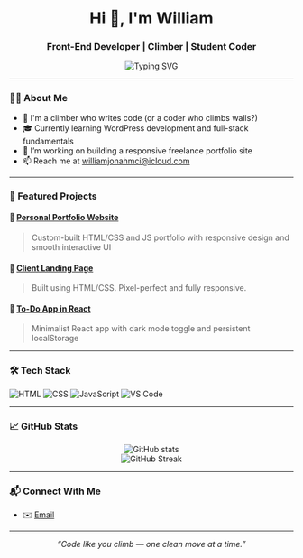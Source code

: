 <h1 align="center">Hi 👋, I'm William</h1>
<h3 align="center">Front-End Developer | Climber | Student Coder</h3>

<p align="center">
  <img src="https://readme-typing-svg.demolab.com?font=Fira+Code&pause=800&center=true&vCenter=true&width=435&lines=Passionate+about+clean+UI;Always+learning+new+tech;Building+beautiful+web+experiences" alt="Typing SVG" />
</p>

---

### 👨‍💻 About Me
- 🧗 I'm a climber who writes code (or a coder who climbs walls?)
- 🎓 Currently learning WordPress development and full-stack fundamentals
- 🔭 I’m working on building a responsive freelance portfolio site
- 📫 Reach me at [williamjonahmci@icloud.com](mailto:williamjonahmci@icloud.com)

---

### 🌟 Featured Projects

#### 🔗 [Personal Portfolio Website](https://williammcilleron.netlify.com)
> Custom-built HTML/CSS and JS portfolio with responsive design and smooth interactive UI

#### 🔗 [Client Landing Page](https://)
> Built using HTML/CSS. Pixel-perfect and fully responsive.

#### 🔗 [To-Do App in React](https://simpletoodoo.netlify.com)
> Minimalist React app with dark mode toggle and persistent localStorage

---

### 🛠️ Tech Stack

![HTML](https://img.shields.io/badge/HTML5-E34F26?style=for-the-badge&logo=html5&logoColor=white)
![CSS](https://img.shields.io/badge/CSS3-1572B6?style=for-the-badge&logo=css3&logoColor=white)
![JavaScript](https://img.shields.io/badge/JavaScript-F7DF1E?style=for-the-badge&logo=javascript&logoColor=black)
![VS Code](https://img.shields.io/badge/VS%20Code-007ACC?style=for-the-badge&logo=visual-studio-code&logoColor=white)
<!---![React](https://img.shields.io/badge/React-20232A?style=for-the-badge&logo=react)--->
<!---![TailwindCSS](https://img.shields.io/badge/Tailwind-06B6D4?style=for-the-badge&logo=tailwindcss&logoColor=white)--->
<!---![WordPress](https://img.shields.io/badge/WordPress-21759B?style=for-the-badge&logo=wordpress&logoColor=white)--->
<!---![Git](https://img.shields.io/badge/Git-F05032?style=for-the-badge&logo=git&logoColor=white)-->

---

### 📈 GitHub Stats

<p align="center">
  <img src="https://github-readme-stats.vercel.app/api?username=williammcilleron&show_icons=true&theme=tokyonight" alt="GitHub stats" />
  <br/>
  <img src="https://streak-stats.demolab.com?user=williammcilleron&theme=tokyonight" alt="GitHub Streak" />
</p>

---

### 📬 Connect With Me

<!---- 💼 [LinkedIn](https://linkedin.com/in/yourprofile)--->
<!---- 📸 [Instagram](https://instagram.com/yourhandle)--->
- ✉️ [Email](mailto:your@email.com)

---

<p align="center">
  <i>“Code like you climb — one clean move at a time.”</i>
</p>
